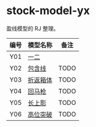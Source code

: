 # stock-model-yx

盈线模型的 RJ 整理。

| 编号 | 模型名称    | 备注
|:----:|:------------|------
| Y01  | [一二]      | 
| Y02  | [包含线]    | TODO
| Y03  | [折返箱体]  | TODO
| Y04  | [回马枪]    | TODO
| Y05  | [长上影]    | TODO
| Y06  | [高位突破]  | TODO


[一二]: ./Y01-一二/README.md
[包含线]: ./Y02-包含线/README.md
[折返箱体]: ./Y03-折返箱体/README.md
[回马枪]: ./Y04-回马枪/README.md
[长上影]: ./Y05-长上影/README.md
[高位突破]: ./Y06-高位突破/README.md